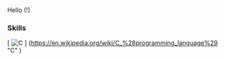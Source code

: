 Hello (!)


### Skills
<!--- icons from: https://github.com/tandpfun/skill-icons --->
[ ![C](https://skillicons.dev/icons?i=c)          ] (https://en.wikipedia.org/wiki/C_%28programming_language%29     "C"     )

<!---
[ ![C++](https://skillicons.dev/icons?i=cpp)      ] (https://en.wikipedia.org/wiki/C%2B%2B                     "C++"   )
[ ![QT](https://skillicons.dev/icons?i=qt)        ] (https://www.qt.io/                                        "QT"    )
[ ![PHP](https://skillicons.dev/icons?i=php)      ] (https://www.php.net/                                     "PHP"   )
[ ![HTML](https://skillicons.dev/icons?i=html)    ] (https://html.spec.whatwg.org/                             "HTML"  )
[ ![CSS](https://skillicons.dev/icons?i=css)      ] (https://www.w3.org/TR/CSS/                                "CSS"   )
[ ![Linux](https://skillicons.dev/icons?i=linux)  ] (https://en.wikipedia.org/wiki/Linux                       "Linux" )
--->
